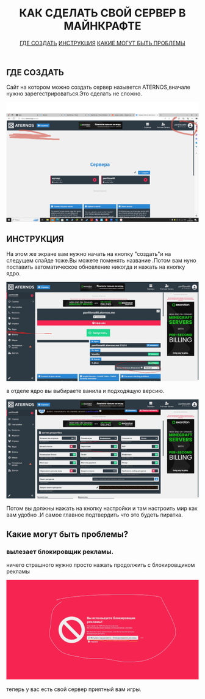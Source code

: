 <!DOCTYPE html>
<html lang="en">
<head>
    <meta charset="UTF-8">
    <meta name="viewport" content="width=device-width, initial-scale=1.0">
    <link rel="stylesheet" href="sigma.css">
</head>
<body>
    <header>
        <h1>КАК СДЕЛАТЬ СВОЙ СЕРВЕР В МАЙНКРАФТЕ</h1>
        <a href="#inst1">ГДЕ СОЗДАТЬ</a>
        <a href="#inst">ИНСТРУКЦИЯ</a>
        <a href="#inst2">КАКИЕ МОГУТ БЫТЬ ПРОБЛЕМЫ</a>
    </header>
    <main>
        <div>
        <h2 id="inst1">ГДЕ СОЗДАТЬ</h2>
        <p>Сайт на котором можно создать сервер назывется ATERNOS,вначале нужно зарегестрироваться.Это сделать не сложно.
        </p>
        <div>
            <img class="mini" src="login.png">
            <h2 id="inst">ИНСТРУКЦИЯ</h2>
            <p>На этом же экране вам нужно начать на кнопку "создать"и на следущем слайде тоже.Вы можете поменять название .Потом вам нуно поставить автоматическое обновление никогда и нажать на кнопку ядро.</p>
            <img class="minik" src="punkt2.jpeg">
            <p>в отделе ядро вы выбираете ванила и подходящую версию.</p>
            <img class="minik" src="punkt3.jpeg">
            <p>Потом вы должны нажать на кнопку настройки и там настроить мир как вам удобно .И самое главное подтвердить что это будеть пиратка.</p>
            <h2 id="inst2">Какие могут быть проблемы?</h2>
            <h3>вылезает блокировщик рекламы.</h3>
            <p>ничего страшного нужно просто нажать продолжить с блокировщиком рекламы</p>
            <img class="minik" src="punkt4.jpeg">
        </div>
    </main>
    <footer>
        <p class="whi">теперь у вас есть свой сервер приятный вам игры.</p>
    </footer>
</body>
</html>
